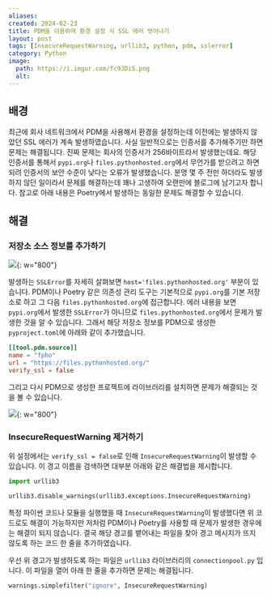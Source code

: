 ```yaml
---
aliases: 
created: 2024-02-23
title: PDM을 이용하여 환경 설정 시 SSL 에러 벗어나기
layout: post
tags: [InsecureRequestWarning, urllib3, python, pdm, sslerror]
category: Python
image:
  path: https://i.imgur.com/fc9JDiS.png
  alt: 
---
```


## 배경

최근에 회사 네트워크에서 PDM을 사용해서 환경을 설정하는데 이전에는 발생하지 않았던 SSL 에러가 계속 발생하였습니다. 사실 일반적으로는 인증서를 추가해주기만 하면 문제는 해결됩니다. 진짜 문제는 회사의 인증서가 256바이트라서 발생했는데요. 해당 인증서를 통해서 `pypi.org`나 `files.pythonhosted.org`에서 무언가를 받으려고 하면 되려 인증서의 보안 수준이 낮다는 오류가 발생했습니다. 분명 몇 주 전만 하더라도 발생하지 않던 일이라서 문제를 해결하는데 꽤나 고생하여 오랜만에 블로그에 남기고자 합니다. 참고로 아래 내용은 Poetry에서 발생하는 동일한 문제도 해결할 수 있습니다.

## 해결

### 저장소 소스 정보를 추가하기

![](https://i.imgur.com/SBtDQNH.png){: w="800"}

발생하는 `SSLError`를 자세히 살펴보면 `host='files.pythonhosted.org'` 부분이 있습니다. PDM이나 Poetry 같은 의존성 관리 도구는 기본적으로 `pypi.org`를 기본 저장소로 하고 그 다음 `files.pythonhosted.org`에 접근합니다. 에러 내용을 보면 `pypi.org`에서 발생한 `SSLError`가 아니므로 `files.pythonhosted.org`에서 문제가 발생한 것을 알 수 있습니다. 그래서 해당 저장소 정보를 PDM으로 생성한 `pyproject.toml`에 아래와 같이 추가했습니다.

```toml
[[tool.pdm.source]]
name = "fpho"
url = "https://files.pythonhosted.org/"
verify_ssl = false
```

그리고 다시 PDM으로 생성한 프로젝트에 라이브러리를 설치하면 문제가 해결되는 것을 볼 수 있습니다.

![](https://i.imgur.com/JBbxwAo.png){: w="800"}

### InsecureRequestWarning 제거하기

위 설정에서는 `verify_ssl = false`로 인해 `InsecureRequestWarning`이 발생할 수 있습니다. 이 경고 이름을 검색하면 대부분 아래와 같은 해결법을 제시합니다.

```python
import urllib3

urllib3.disable_warnings(urllib3.exceptions.InsecureRequestWarning)
```

특정 파이썬 코드나 모듈을 실행했을 때 `InsecureRequestWarning`이 발생했다면 위 코드로도 해결이 가능하지만 저처럼 PDM이나 Poetry를 사용할 때 문제가 발생한 경우에는 해결이 되지 않습니다. 결국 해당 경고를 뱉어내는 파일을 찾아 경고 메시지가 뜨지 않도록 하는 코드 한 줄을 추가하였습니다.

우선 위 경고가 발생하도록 하는 파일은 `urllib3` 라이브러리의 `connectionpool.py` 입니다. 이 파일을 열어 아래 한 줄을 추가하면 문제는 해결됩니다.

```python
warnings.simplefilter("ignore", InsecureRequestWarning)
```